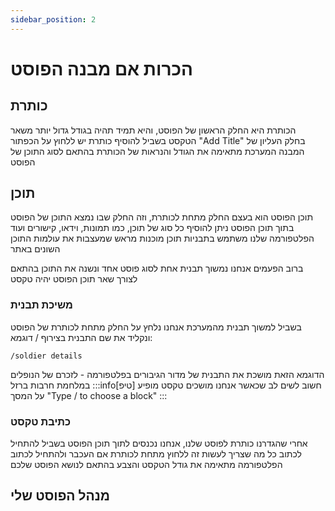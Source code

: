 ```yaml
---
sidebar_position: 2
---
```

# הכרות אם מבנה הפוסט

## כותרת
הכותרת היא החלק הראשון של הפוסט, והיא תמיד תהיה בגודל גדול יותר משאר הטקסט
בשביל להוסיף כותרת יש ללחוץ על הכפתור "Add Title" בחלק העליון של המבנה
המערכת מתאימה את הגודל והנראות של הכותרת בהתאם לסוג התוכן של הפוסט

## תוכן
תוכן הפוסט הוא בעצם החלק מתחת לכותרת, וזה החלק שבו נמצא התוכן של הפוסט
בתוך תוכן הפוסט ניתן להוסיף כל סוג של תוכן, כמו תמונות, וידאו, קישורים ועוד
הפלטפורמה שלנו משתמש בתבניות תוכן מוכנות מראש שמעצבות את עולמות התוכן השונים באתר

ברוב הפעמים אנחנו נמשוך תבנית אחת לסוג פוסט אחד ונשנה את התוכן בהתאם לצורך
שאר תוכן הפוסט יהיה טקסט
### משיכת תבנית
בשביל למשוך תבנית מהמערכת אנחנו נלחץ על החלק מתחת לכותרת של הפוסט
ונקליד את שם התבנית בצירוף /
דוגמא:
```
/soldier details
```
הדוגמא הזאת מושכת את התבנית של מדור הגיבורים בפלטפורמה - לזכרם של הנופלים במלחמת חרבות ברזל
:::info[טיפ]
חשוב לשים לב שכאשר אנחנו מושכים טקסט מופיע על המסך "Type / to choose a block"
:::
### כתיבת טקסט
אחרי שהגדרנו כותרת לפוסט שלנו, אנחנו נכנסים לתוך תוכן הפוסט
בשביל להתחיל לכתוב כל מה שצריך לעשות זה ללחוץ מתחת לכותרת אם העכבר ולהתחיל לכתוב
הפלטפורמה מתאימה את גודל הטקסט והצבע בהתאם לנושא הפוסט שלכם
## מנהל הפוסט שלי
